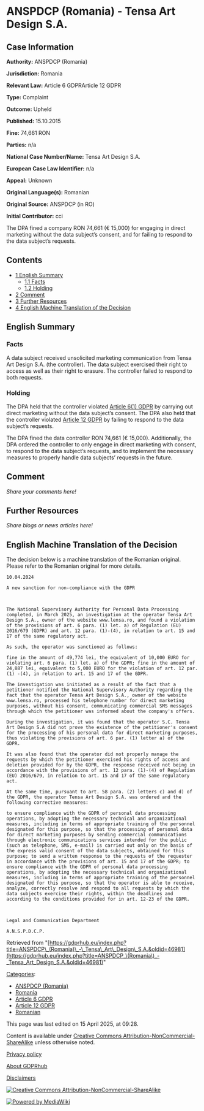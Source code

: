 # ANSPDCP (Romania) - Tensa Art Design S.A.

## Case Information

**Authority:** ANSPDCP (Romania)

**Jurisdiction:** Romania

**Relevant Law:** Article 6 GDPRArticle 12 GDPR

**Type:** Complaint

**Outcome:** Upheld

**Published:** 15.10.2015

**Fine:** 74,661 RON

**Parties:** n/a

**National Case Number/Name:** Tensa Art Design S.A.

**European Case Law Identifier:** n/a

**Appeal:** Unknown

**Original Language(s):** Romanian

**Original Source:** ANSPDCP (in RO)

**Initial Contributor:** cci

The DPA fined a company RON 74,661 (€ 15,000) for engaging in direct marketing without the data subject’s consent, and for failing to respond to the data subject’s requests.

## Contents

*   [1 English Summary](#English_Summary)
    *   [1.1 Facts](#Facts)
    *   [1.2 Holding](#Holding)
*   [2 Comment](#Comment)
*   [3 Further Resources](#Further_Resources)
*   [4 English Machine Translation of the Decision](#English_Machine_Translation_of_the_Decision)

## English Summary

### Facts

A data subject received unsolicited marketing communication from Tensa Art Design S.A. (the controller). The data subject exercised their right to access as well as their right to erasure. The controller failed to respond to both requests.

### Holding

The DPA held that the controller violated [Article 6(1) GDPR](/index.php?title=Article_6_GDPR#1 "Article 6 GDPR") by carrying out direct marketing without the data subject’s consent. The DPA also held that the controller violated [Article 12 GDPR](/index.php?title=Article_12_GDPR "Article 12 GDPR") by failing to respond to the data subject’s requests.

The DPA fined the data controller RON 74,661 (€ 15,000). Additionally, the DPA ordered the controller to only engage in direct marketing with consent, to respond to the data subject’s requests, and to implement the necessary measures to properly handle data subjects’ requests in the future.

## Comment

_Share your comments here!_

## Further Resources

_Share blogs or news articles here!_

## English Machine Translation of the Decision

The decision below is a machine translation of the Romanian original. Please refer to the Romanian original for more details.

```
10.04.2024

A new sanction for non-compliance with the GDPR

 

The National Supervisory Authority for Personal Data Processing completed, in March 2025, an investigation at the operator Tensa Art Design S.A., owner of the website www.lensa.ro, and found a violation of the provisions of art. 6 para. (1) let. a) of Regulation (EU) 2016/679 (GDPR) and art. 12 para. (1)-(4), in relation to art. 15 and 17 of the same regulatory act.

As such, the operator was sanctioned as follows:

fine in the amount of 49,774 lei, the equivalent of 10,000 EURO for violating art. 6 para. (1) let. a) of the GDPR; fine in the amount of 24,887 lei, equivalent to 5,000 EURO for the violation of art. 12 par. (1) -(4), in relation to art. 15 and 17 of the GDPR.

The investigation was initiated as a result of the fact that a petitioner notified the National Supervisory Authority regarding the fact that the operator Tensa Art Design S.A., owner of the website www.lensa.ro, processed his telephone number for direct marketing purposes, without his consent, communicating commercial SMS messages through which the petitioner was informed about the company's offers.

During the investigation, it was found that the operator S.C. Tensa Art Design S.A did not prove the existence of the petitioner's consent for the processing of his personal data for direct marketing purposes, thus violating the provisions of art. 6 par. (1) letter a) of the GDPR.

It was also found that the operator did not properly manage the requests by which the petitioner exercised his rights of access and deletion provided for by the GDPR, the response received not being in accordance with the provisions of art. 12 para. (1)-(4) of Regulation (EU) 2016/679, in relation to art. 15 and 17 of the same regulatory act.

At the same time, pursuant to art. 58 para. (2) letters c) and d) of the GDPR, the operator Tensa Art Design S.A. was ordered and the following corrective measures:

to ensure compliance with the GDPR of personal data processing operations, by adopting the necessary technical and organizational measures, including in terms of appropriate training of the personnel designated for this purpose, so that the processing of personal data for direct marketing purposes by sending commercial communications through electronic communications services intended for the public (such as telephone, SMS, e-mail) is carried out only on the basis of the express valid consent of the data subjects, obtained for this purpose; to send a written response to the requests of the requester in accordance with the provisions of art. 15 and 17 of the GDPR; to ensure compliance with the GDPR of personal data processing operations, by adopting the necessary technical and organizational measures, including in terms of appropriate training of the personnel designated for this purpose, so that the operator is able to receive, analyze, correctly resolve and respond to all requests by which the data subjects exercise their rights, within the deadlines and according to the conditions provided for in art. 12-23 of the GDPR.

 

Legal and Communication Department

A.N.S.P.D.C.P.

```

Retrieved from "[https://gdprhub.eu/index.php?title=ANSPDCP\_(Romania)\_-\_Tensa\_Art\_Design\_S.A.&oldid=46981](https://gdprhub.eu/index.php?title=ANSPDCP_\(Romania\)_-_Tensa_Art_Design_S.A.&oldid=46981)"

[Categories](/index.php?title=Special:Categories "Special:Categories"):

*   [ANSPDCP (Romania)](/index.php?title=Category:ANSPDCP_\(Romania\) "Category:ANSPDCP (Romania)")
*   [Romania](/index.php?title=Category:Romania "Category:Romania")
*   [Article 6 GDPR](/index.php?title=Category:Article_6_GDPR "Category:Article 6 GDPR")
*   [Article 12 GDPR](/index.php?title=Category:Article_12_GDPR "Category:Article 12 GDPR")
*   [Romanian](/index.php?title=Category:Romanian "Category:Romanian")

This page was last edited on 15 April 2025, at 09:28.

Content is available under [Creative Commons Attribution-NonCommercial-ShareAlike](https://creativecommons.org/licenses/by-nc-sa/4.0/) unless otherwise noted.

[Privacy policy](/index.php?title=GDPRhub:Privacy_policy)

[About GDPRhub](/index.php?title=GDPRhub:About)

[Disclaimers](/index.php?title=GDPRhub:General_disclaimer)

[![Creative Commons Attribution-NonCommercial-ShareAlike](/resources/assets/licenses/cc-by-nc-sa.png)](https://creativecommons.org/licenses/by-nc-sa/4.0/)

[![Powered by MediaWiki](/resources/assets/poweredby_mediawiki_88x31.png)](https://www.mediawiki.org/)